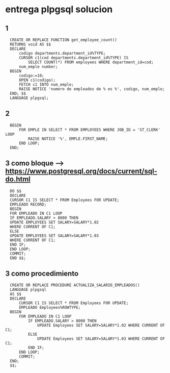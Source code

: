 # entrega plpgsql solucion

## 1

      CREATE OR REPLACE FUNCTION get_employee_count() 
      RETURNS void AS $$ 
      DECLARE 
          codigo departments.department_id%TYPE; 
          CURSOR c1(cod departments.department_id%TYPE) IS 
              SELECT COUNT(*) FROM employees WHERE department_id=cod; 
          num_emple number; 
      BEGIN 
          codigo:=10; 
          OPEN c1(codigo); 
          FETCH c1 INTO num_emple; 
          RAISE NOTICE 'numero de empleados de % es %', codigo, num_emple; 
      END; $$ 
      LANGUAGE plpgsql;

## 2
      BEGIN
          FOR EMPLE IN SELECT * FROM EMPLOYEES WHERE JOB_ID = 'ST_CLERK' LOOP
              RAISE NOTICE '%', EMPLE.FIRST_NAME;
          END LOOP;
      END;

## 3 como bloque --> https://www.postgresql.org/docs/current/sql-do.html

      DO $$
      DECLARE 
      CURSOR C1 IS SELECT * FROM Employees FOR UPDATE; 
      EMPLEADO RECORD;
      BEGIN 
      FOR EMPLEADO IN C1 LOOP 
      IF EMPLEADO.SALARY > 8000 THEN 
      UPDATE EMPLOYEES SET SALARY=SALARY*1.02 
      WHERE CURRENT OF C1; 
      ELSE 
      UPDATE EMPLOYEES SET SALARY=SALARY*1.03 
      WHERE CURRENT OF C1; 
      END IF; 
      END LOOP; 
      COMMIT; 
      END $$;

## 3 como procedimiento

      CREATE OR REPLACE PROCEDURE ACTUALIZA_SALARIO_EMPLEADOS() 
      LANGUAGE plpgsql
      AS $$
      DECLARE 
          CURSOR C1 IS SELECT * FROM Employees FOR UPDATE; 
          EMPLEADO Employees%ROWTYPE;
      BEGIN 
          FOR EMPLEADO IN C1 LOOP 
              IF EMPLEADO.SALARY > 8000 THEN 
                  UPDATE Employees SET SALARY=SALARY*1.02 WHERE CURRENT OF C1; 
              ELSE 
                  UPDATE Employees SET SALARY=SALARY*1.03 WHERE CURRENT OF C1; 
              END IF; 
          END LOOP; 
          COMMIT; 
      END;
      $$;

